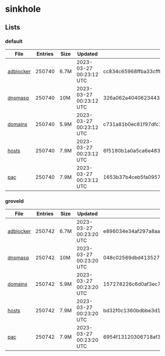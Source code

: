 # sinkhole

## Lists

### default

|File|Entries|Size|Updated|Hash|
|-|-|-|-|-|
|[adblocker](https://raw.githubusercontent.com/groveld/sinkhole/lists/default/adblocker.txt)|250740|6.7M|2023-03-27 00:23:12 UTC|cc834c65968ffba33cfff4908a6108dca0454a94cf60cec2e389688e1b5ba19b|
|[dnsmasq](https://raw.githubusercontent.com/groveld/sinkhole/lists/default/dnsmasq.txt)|250740|10M|2023-03-27 00:23:12 UTC|326a062a4040623443cefea07d6f5a3cde95cdc08fc11e3bfd429e5446342f2f|
|[domains](https://raw.githubusercontent.com/groveld/sinkhole/lists/default/domains.txt)|250740|5.9M|2023-03-27 00:23:12 UTC|c731a81b0ec81f97dfc1faa45a0d580b637bc69a88a7e6c70fc646adf288482f|
|[hosts](https://raw.githubusercontent.com/groveld/sinkhole/lists/default/hosts.txt)|250740|7.9M|2023-03-27 00:23:12 UTC|6f5180b1a0a5ca6e4836891361a36ca8105dea639de50452c06e1f89205b6c0f|
|[pac](https://raw.githubusercontent.com/groveld/sinkhole/lists/default/pac.txt)|250740|7.9M|2023-03-27 00:23:12 UTC|1653b37b4ceb5fa09579fa952902ac2fef7464dfa9f44ca6e6bc7c34ab3585e8|

### groveld

|File|Entries|Size|Updated|Hash|
|-|-|-|-|-|
|[adblocker](https://raw.githubusercontent.com/groveld/sinkhole/lists/groveld/adblocker.txt)|250742|6.7M|2023-03-27 00:23:20 UTC|e896034e34af297a8aa1b89c282d8624c2d95f316bd786953ea24571da59034f|
|[dnsmasq](https://raw.githubusercontent.com/groveld/sinkhole/lists/groveld/dnsmasq.txt)|250742|10M|2023-03-27 00:23:20 UTC|048c02569dbd4135274d422ecb87120defddcfedc4ce0022deb91c509812a222|
|[domains](https://raw.githubusercontent.com/groveld/sinkhole/lists/groveld/domains.txt)|250742|5.9M|2023-03-27 00:23:20 UTC|157278226c6d0af3ec7ad56634c7a92302f31e08c1cd0ce8fd4d9cb5789e9efa|
|[hosts](https://raw.githubusercontent.com/groveld/sinkhole/lists/groveld/hosts.txt)|250742|7.9M|2023-03-27 00:23:20 UTC|bd32f0c1360bdbbe3d16bb005679d6ad718cc488d36052f681358cff954f7696|
|[pac](https://raw.githubusercontent.com/groveld/sinkhole/lists/groveld/pac.txt)|250742|7.9M|2023-03-27 00:23:20 UTC|6954f13120306718af345bf1a737974a47d0541aa084f8e0e616e822868325cb|
